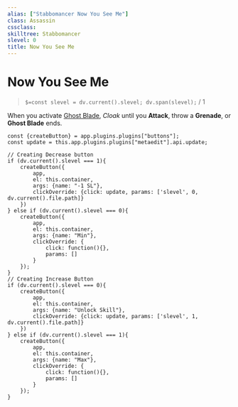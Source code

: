 ```yaml
---
alias: ["Stabbomancer Now You See Me"]
class: Assassin
cssclass: 
skilltree: Stabbomancer
slevel: 0
title: Now You See Me
---
```


# Now You See Me
> `$=const slevel = dv.current().slevel; dv.span(slevel);` / 1

When you activate [Ghost Blade](../Ghost-Blade.md), *Cloak* until you **Attack**, throw a **Grenade**, or **Ghost Blade** ends.

```dataviewjs
const {createButton} = app.plugins.plugins["buttons"];
const update = this.app.plugins.plugins["metaedit"].api.update;

// Creating Decrease button
if (dv.current().slevel === 1){
    createButton({
        app,
        el: this.container,
        args: {name: "-1 SL"}, 
        clickOverride: {click: update, params: ['slevel', 0, dv.current().file.path]}
    })
} else if (dv.current().slevel === 0){
    createButton({
        app,
        el: this.container,
        args: {name: "Min"}, 
        clickOverride: {
            click: function(){},
            params: []
        }
    });
}
// Creating Increase Button
if (dv.current().slevel === 0){
    createButton({
        app,
        el: this.container,
        args: {name: "Unlock Skill"}, 
        clickOverride: {click: update, params: ['slevel', 1, dv.current().file.path]}
    })
} else if (dv.current().slevel === 1){
    createButton({
        app,
        el: this.container,
        args: {name: "Max"}, 
        clickOverride: {
            click: function(){},
            params: []
        }
    });
}
```